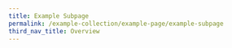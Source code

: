 ```yaml
---
title: Example Subpage
permalink: /example-collection/example-page/example-subpage
third_nav_title: Overview
---
```


